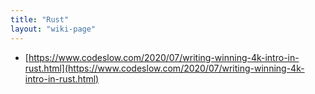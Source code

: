 ```yaml
---
title: "Rust"
layout: "wiki-page"
---
```


* [https://www.codeslow.com/2020/07/writing-winning-4k-intro-in-rust.html](https://www.codeslow.com/2020/07/writing-winning-4k-intro-in-rust.html)
